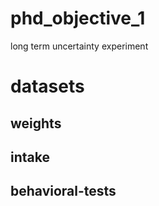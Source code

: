 # phd_objective_1
long term uncertainty experiment

# datasets

## weights

## intake

## behavioral-tests
